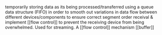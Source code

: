 temporarily storing data as its being processed/transferred using a queue data structure (FIFO) in order to smooth out variations in data flow between different devices/components to ensure correct segment order receival & implement [[flow control]] to prevent the receiving device from being overwhelmed.
Used for streaming.
A [[flow control]] mechanism
[[buffer]]